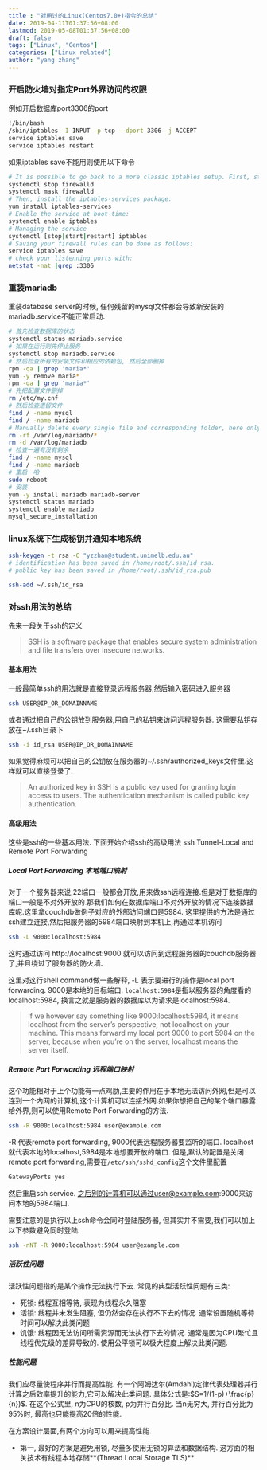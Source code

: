 ```yaml
---
title : "对用过的Linux(Centos7.0+)指令的总结"
date: 2019-04-11T01:37:56+08:00
lastmod: 2019-05-08T01:37:56+08:00
draft: false
tags: ["Linux", "Centos"]
categories: ["Linux related"]
author: "yang zhang"
---
```

### 开启防火墙对指定Port外界访问的权限
例如开启数据库port3306的port
```bash
!/bin/bash
/sbin/iptables -I INPUT -p tcp --dport 3306 -j ACCEPT
service iptables save
service iptables restart
```
如果iptables save不能用则使用以下命令
```bash
# It is possible to go back to a more classic iptables setup. First, stop and mask the firewalld service:
systemctl stop firewalld
systemctl mask firewalld
# Then, install the iptables-services package:
yum install iptables-services
# Enable the service at boot-time:
systemctl enable iptables
# Managing the service
systemctl [stop|start|restart] iptables
# Saving your firewall rules can be done as follows:
service iptables save
# check your listenning ports with:
netstat -nat |grep :3306
```

### 重装mariadb
重装database server的时候, 任何残留的mysql文件都会导致新安装的mariadb.service不能正常启动.
```bash
# 首先检查数据库的状态
systemctl status mariadb.service
# 如果在运行则先停止服务
systemctl stop mariadb.service
# 然后检查所有的安装文件和相应的依赖包, 然后全部删掉
rpm -qa | grep 'maria*'
yum -y remove maria*
rpm -qa | grep 'maria*'
# 先把配置文件删掉
rm /etc/my.cnf
# 然后检查遗留文件
find / -name mysql
find / -name mariadb
# Manually delete every single file and corresponding folder, here only shows part of code as example. 
rm -rf /var/log/mariadb/*
rm -d /var/log/mariadb
# 检查一遍有没有剩余
find / -name mysql
find / -name mariadb
# 重启一哈
sudo reboot
# 安装
yum -y install mariadb mariadb-server
systemctl status mariadb
systemctl enable mariadb
mysql_secure_installation
```

### linux系统下生成秘钥并通知本地系统
```bash
ssh-keygen -t rsa -C "yzzhan@student.unimelb.edu.au"
# identification has been saved in /home/root/.ssh/id_rsa.
# public key has been saved in /home/root/.ssh/id_rsa.pub

ssh-add ~/.ssh/id_rsa

```

### 对ssh用法的总结
先来一段关于ssh的定义
> SSH is a software package that enables secure system administration and file transfers over insecure networks.

#### 基本用法
一般最简单ssh的用法就是直接登录远程服务器,然后输入密码进入服务器
```bash
ssh USER@IP_OR_DOMAINNAME
```
或者通过把自己的公钥放到服务器,用自己的私钥来访问远程服务器. 这需要私钥存放在~/.ssh目录下
```bash
ssh -i id_rsa USER@IP_OR_DOMAINNAME
```
如果觉得麻烦可以把自己的公钥放在服务器的~/.ssh/authorized_keys文件里.这样就可以直接登录了.
> An authorized key in SSH is a public key used for granting login access to users. The authentication mechanism is called public key authentication.

#### 高级用法
这些是ssh的一些基本用法. 下面开始介绍ssh的高级用法 ssh Tunnel-Local and Remote Port Forwarding

##### Local Port Forwarding 本地端口映射
对于一个服务器来说,22端口一般都会开放,用来做ssh远程连接.但是对于数据库的端口一般是不对外开放的.那我们如何在数据库端口不对外开放的情况下连接数据库呢.这里拿couchdb做例子对应的外部访问端口是5984.
这里提供的方法是通过ssh建立连接,然后把服务器的5984端口映射到本机上,再通过本机访问
```bash
ssh -L 9000:localhost:5984
```
这时通过访问 http://localhost:9000 就可以访问到远程服务器的couchdb服务器了,并且绕过了服务器的防火墙.

这里对这行shell command做一些解释, -L 表示要进行的操作是local port forwarding. 9000是本地的目标端口. `localhost:5984`是指以服务器的角度看的localhost:5984, 换言之就是服务器的数据库以为请求是localhost:5984.
> If we however say something like 9000:localhost:5984, it means localhost from the server’s perspective, not localhost on your machine. This means forward my local port 9000 to port 5984 on the server, because when you’re on the server, localhost means the server itself.

##### Remote Port Forwarding 远程端口映射
这个功能相对于上个功能有一点鸡肋,主要的作用在于本地无法访问外网,但是可以连到一个内网的计算机,这个计算机可以连接外网.如果你想把自己的某个端口暴露给外界,则可以使用Remote Port Forwarding的方法.
```bash
ssh -R 9000:localhost:5984 user@example.com
```
-R 代表remote port forwarding, 9000代表远程服务器要监听的端口. localhost就代表本地的localhost,5984是本地想要开放的端口. 但是,默认的配置是关闭remote port forwarding,需要在`/etc/ssh/sshd_config`这个文件里配置
```bash
GatewayPorts yes
```
然后重启ssh service. 之后别的计算机可以通过user@example.com:9000来访问本地的5984端口.

需要注意的是执行以上ssh命令会同时登陆服务器, 但其实并不需要,我们可以加上以下参数避免同时登陆.
```bash
ssh -nNT -R 9000:localhost:5984 user@example.com
```

##### 活跃性问题
活跃性问题指的是某个操作无法执行下去. 常见的典型活跃性问题有三类:
- 死锁: 线程互相等待, 表现为线程永久阻塞
- 活锁: 线程并未发生阻塞, 但仍然会存在执行不下去的情况. 通常设置随机等待时间可以解决此类问题
- 饥饿: 线程因无法访问所需资源而无法执行下去的情况. 通常是因为CPU繁忙且线程优先级的差异导致的. 使用公平锁可以极大程度上解决此类问题.

##### 性能问题
我们应尽量使程序并行而提高性能. 有一个阿姆达尔(Amdahl)定律代表处理器并行计算之后效率提升的能力,它可以解决此类问题. 具体公式是:$S=1/(1-p)+\frac{p}{n})$. 在这个公式里, n为CPU的核数, p为并行百分比. 当n无穷大, 并行百分比为95%时, 最高也只能提高20倍的性能.

在方案设计层面,有两个方向可以用来提高性能.
- 第一, 最好的方案是避免用锁, 尽量多使用无锁的算法和数据结构. 这方面的相关技术有线程本地存储**(Thread Local Storage TLS)**

